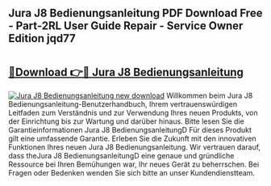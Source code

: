## Jura J8 Bedienungsanleitung PDF Download Free - Part-2RL User Guide Repair - Service Owner Edition jqd77

# <h2><a href="http://df2e0k6.blite.top/?on=Jura+J8+Bedienungsanleitung">🔗Download 👉🔴 Jura J8 Bedienungsanleitung</a></h2>

[![Jura J8 Bedienungsanleitung new download](https://i.imgur.com/lujVjoI.png)](http://df2e0k6.blite.top/?on=Jura+J8+Bedienungsanleitung)
Willkommen beim Jura J8 Bedienungsanleitung-Benutzerhandbuch, Ihrem vertrauenswürdigen Leitfaden zum Verständnis und zur Verwendung Ihres neuen Produkts, von der Einrichtung bis zur Wartung und darüber hinaus. Bitte lesen Sie die Garantieinformationen Jura J8 BedienungsanleitungD Für dieses Produkt gilt eine umfassende Garantie. Erleben Sie die Zukunft mit den innovativen Funktionen Ihres neuen Jura J8 Bedienungsanleitung. Wir vertrauen darauf, dass theJura J8 BedienungsanleitungD eine genaue und gründliche Ressource bei Ihren Bemühungen war, Ihr neues Gerät zu beherrschen. Bei Fragen oder Bedenken wenden Sie sich bitte an unser Kundendienstteam.
